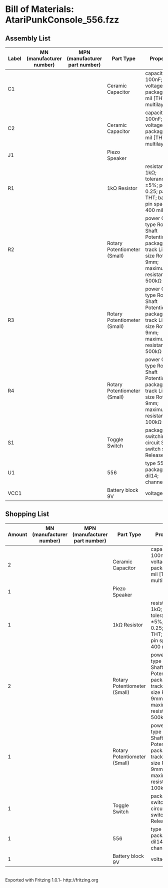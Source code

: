 

<body>
<h1>Bill of Materials: AtariPunkConsole_556.fzz</h1>

<h2>Assembly List</h2>
<table>

  <thead>
   <tr>
    <th>Label</th>
    <th>MN (manufacturer number)</th>
    <th>MPN (manufacturer part number)</th>
    <th>Part Type</th>
    <th>Properties</th>
    </tr>
  </thead>
  <tbody>
  <tr>
    <td>C1</td>
    <td></td>
    <td></td>
    <td>Ceramic Capacitor</td>
    <td class="props">capacitance 100nF; voltage 35V; package 100 mil [THT, multilayer]</td>
</tr>
<tr>
    <td>C2</td>
    <td></td>
    <td></td>
    <td>Ceramic Capacitor</td>
    <td class="props">capacitance 100nF; voltage 35V; package 100 mil [THT, multilayer]</td>
</tr>
<tr>
    <td>J1</td>
    <td></td>
    <td></td>
    <td>Piezo Speaker</td>
    <td class="props"></td>
</tr>
<tr>
    <td>R1</td>
    <td></td>
    <td></td>
    <td>1kΩ Resistor</td>
    <td class="props">resistance 1kΩ; tolerance ±5%; power 0.25; package THT; bands 4; pin spacing 400 mil</td>
</tr>
<tr>
    <td>R2</td>
    <td></td>
    <td></td>
    <td>Rotary Potentiometer (Small)</td>
    <td class="props">power 0.5W; type Rotary Shaft Potentiometer; package THT; track Linear; size Rotary - 9mm; maximum resistance 500kΩ</td>
</tr>
<tr>
    <td>R3</td>
    <td></td>
    <td></td>
    <td>Rotary Potentiometer (Small)</td>
    <td class="props">power 0.5W; type Rotary Shaft Potentiometer; package THT; track Linear; size Rotary - 9mm; maximum resistance 500kΩ</td>
</tr>
<tr>
    <td>R4</td>
    <td></td>
    <td></td>
    <td>Rotary Potentiometer (Small)</td>
    <td class="props">power 0.5W; type Rotary Shaft Potentiometer; package THT; track Linear; size Rotary - 9mm; maximum resistance 100kΩ</td>
</tr>
<tr>
    <td>S1</td>
    <td></td>
    <td></td>
    <td>Toggle Switch</td>
    <td class="props">package THT; switching circuit SPDT; switch status Released</td>
</tr>
<tr>
    <td>U1</td>
    <td></td>
    <td></td>
    <td>556</td>
    <td class="props">type 556; package dil14; channels Dual</td>
</tr>
<tr>
    <td>VCC1</td>
    <td></td>
    <td></td>
    <td>Battery block 9V</td>
    <td class="props">voltage 9V</td>
</tr>

  </tbody>
</table>
<h2>Shopping List</h2>
<table>
  <thead>
	<tr>
    <th>Amount</th>
    <th>MN (manufacturer number)</th>
    <th>MPN (manufacturer part number)</th>
    <th>Part Type</th>
    <th>Properties</th>
    </tr>
  </thead>
  <tbody>
<tr>
    <td>2</td>
    <td></td>
    <td></td>
    <td>Ceramic Capacitor</td>
    <td class="props">capacitance 100nF; voltage 35V; package 100 mil [THT, multilayer]</td>
</tr>
<tr>
    <td>1</td>
    <td></td>
    <td></td>
    <td>Piezo Speaker</td>
    <td class="props"></td>
</tr>
<tr>
    <td>1</td>
    <td></td>
    <td></td>
    <td>1kΩ Resistor</td>
    <td class="props">resistance 1kΩ; tolerance ±5%; power 0.25; package THT; bands 4; pin spacing 400 mil</td>
</tr>
<tr>
    <td>2</td>
    <td></td>
    <td></td>
    <td>Rotary Potentiometer (Small)</td>
    <td class="props">power 0.5W; type Rotary Shaft Potentiometer; package THT; track Linear; size Rotary - 9mm; maximum resistance 500kΩ</td>
</tr>
<tr>
    <td>1</td>
    <td></td>
    <td></td>
    <td>Rotary Potentiometer (Small)</td>
    <td class="props">power 0.5W; type Rotary Shaft Potentiometer; package THT; track Linear; size Rotary - 9mm; maximum resistance 100kΩ</td>
</tr>
<tr>
    <td>1</td>
    <td></td>
    <td></td>
    <td>Toggle Switch</td>
    <td class="props">package THT; switching circuit SPDT; switch status Released</td>
</tr>
<tr>
    <td>1</td>
    <td></td>
    <td></td>
    <td>556</td>
    <td class="props">type 556; package dil14; channels Dual</td>
</tr>
<tr>
    <td>1</td>
    <td></td>
    <td></td>
    <td>Battery block 9V</td>
    <td class="props">voltage 9V</td>
</tr>

  </tbody>
</table>
<p class="meta"><br/>Exported with Fritzing 1.0.1- http://fritzing.org</p>
</body>
</html>
